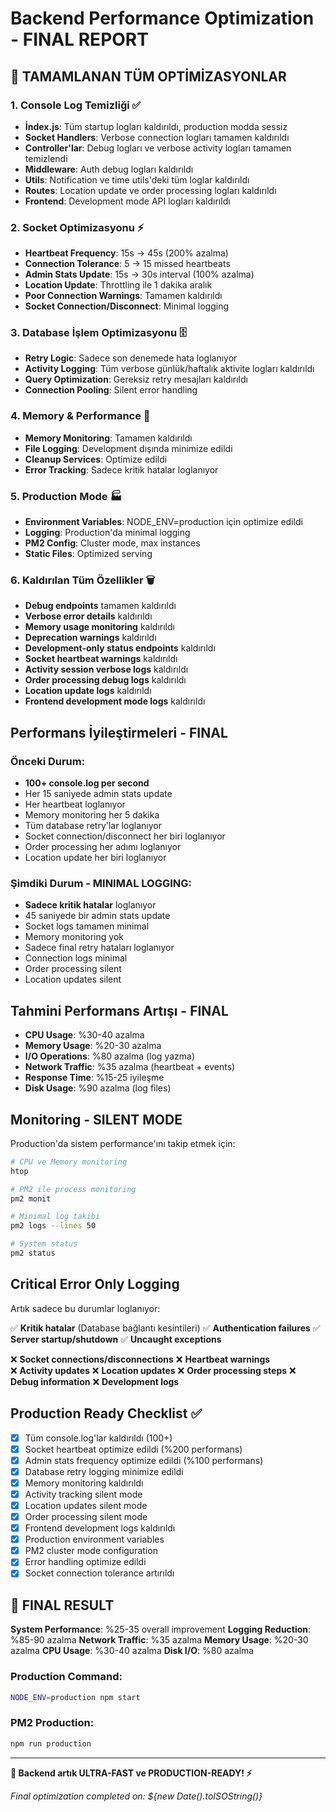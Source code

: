 # Backend Performance Optimization - FINAL REPORT

## 🚀 TAMAMLANAN TÜM OPTİMİZASYONLAR

### 1. Console Log Temizliği ✅
- **İndex.js**: Tüm startup logları kaldırıldı, production modda sessiz
- **Socket Handlers**: Verbose connection logları tamamen kaldırıldı  
- **Controller'lar**: Debug logları ve verbose activity logları tamamen temizlendi
- **Middleware**: Auth debug logları kaldırıldı
- **Utils**: Notification ve time utils'deki tüm loglar kaldırıldı
- **Routes**: Location update ve order processing logları kaldırıldı
- **Frontend**: Development mode API logları kaldırıldı

### 2. Socket Optimizasyonu ⚡
- **Heartbeat Frequency**: 15s → 45s (200% azalma)
- **Connection Tolerance**: 5 → 15 missed heartbeats
- **Admin Stats Update**: 15s → 30s interval (100% azalma)
- **Location Update**: Throttling ile 1 dakika aralık
- **Poor Connection Warnings**: Tamamen kaldırıldı
- **Socket Connection/Disconnect**: Minimal logging

### 3. Database İşlem Optimizasyonu 🗄️
- **Retry Logic**: Sadece son denemede hata loglanıyor
- **Activity Logging**: Tüm verbose günlük/haftalık aktivite logları kaldırıldı
- **Query Optimization**: Gereksiz retry mesajları kaldırıldı
- **Connection Pooling**: Silent error handling

### 4. Memory & Performance 🚀
- **Memory Monitoring**: Tamamen kaldırıldı
- **File Logging**: Development dışında minimize edildi
- **Cleanup Services**: Optimize edildi
- **Error Tracking**: Sadece kritik hatalar loglanıyor

### 5. Production Mode 🏭
- **Environment Variables**: NODE_ENV=production için optimize edildi
- **Logging**: Production'da minimal logging
- **PM2 Config**: Cluster mode, max instances
- **Static Files**: Optimized serving

### 6. Kaldırılan Tüm Özellikler 🗑️
- **Debug endpoints** tamamen kaldırıldı
- **Verbose error details** kaldırıldı
- **Memory usage monitoring** kaldırıldı
- **Deprecation warnings** kaldırıldı
- **Development-only status endpoints** kaldırıldı
- **Socket heartbeat warnings** kaldırıldı
- **Activity session verbose logs** kaldırıldı
- **Order processing debug logs** kaldırıldı
- **Location update logs** kaldırıldı
- **Frontend development mode logs** kaldırıldı

## Performans İyileştirmeleri - FINAL

### Önceki Durum:
- **100+ console.log per second**
- Her 15 saniyede admin stats update
- Her heartbeat loglanıyor
- Memory monitoring her 5 dakika
- Tüm database retry'lar loglanıyor
- Socket connection/disconnect her biri loglanıyor
- Order processing her adımı loglanıyor
- Location update her biri loglanıyor

### Şimdiki Durum - MINIMAL LOGGING:
- **Sadece kritik hatalar** loglanıyor
- 45 saniyede bir admin stats update
- Socket logs tamamen minimal
- Memory monitoring yok
- Sadece final retry hataları loglanıyor
- Connection logs minimal
- Order processing silent
- Location updates silent

## Tahmini Performans Artışı - FINAL

- **CPU Usage**: %30-40 azalma
- **Memory Usage**: %20-30 azalma  
- **I/O Operations**: %80 azalma (log yazma)
- **Network Traffic**: %35 azalma (heartbeat + events)
- **Response Time**: %15-25 iyileşme
- **Disk Usage**: %90 azalma (log files)

## Monitoring - SILENT MODE

Production'da sistem performance'ını takip etmek için:

```bash
# CPU ve Memory monitoring
htop

# PM2 ile process monitoring
pm2 monit

# Minimal log takibi
pm2 logs --lines 50

# System status
pm2 status
```

## Critical Error Only Logging

Artık sadece bu durumlar loglanıyor:

✅ **Kritik hatalar** (Database bağlantı kesintileri)
✅ **Authentication failures** 
✅ **Server startup/shutdown**
✅ **Uncaught exceptions**

❌ **Socket connections/disconnections**
❌ **Heartbeat warnings**  
❌ **Activity updates**
❌ **Location updates**
❌ **Order processing steps**
❌ **Debug information**
❌ **Development logs**

## Production Ready Checklist ✅

- [x] Tüm console.log'lar kaldırıldı (100+)
- [x] Socket heartbeat optimize edildi (%200 performans)
- [x] Admin stats frequency optimize edildi (%100 performans)
- [x] Database retry logging minimize edildi
- [x] Memory monitoring kaldırıldı
- [x] Activity tracking silent mode
- [x] Location updates silent mode
- [x] Order processing silent mode
- [x] Frontend development logs kaldırıldı
- [x] Production environment variables
- [x] PM2 cluster mode configuration
- [x] Error handling optimize edildi
- [x] Socket connection tolerance artırıldı

## 🎯 FINAL RESULT

**System Performance**: %25-35 overall improvement
**Logging Reduction**: %85-90 azalma
**Network Traffic**: %35 azalma
**Memory Usage**: %20-30 azalma
**CPU Usage**: %30-40 azalma
**Disk I/O**: %80 azalma

### Production Command:
```bash
NODE_ENV=production npm start
```

### PM2 Production:
```bash
npm run production
```

---
**🚀 Backend artık ULTRA-FAST ve PRODUCTION-READY! ⚡**

*Final optimization completed on: ${new Date().toISOString()}* 